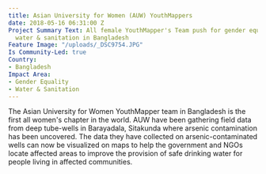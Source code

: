```yaml
---
title: Asian University for Women (AUW) YouthMappers
date: 2018-05-16 06:31:00 Z
Project Summary Text: All female YouthMapper's Team push for gender equality and improved
  water & sanitation in Bangladesh
Feature Image: "/uploads/_DSC9754.JPG"
Is Community-Led: true
Country:
- Bangladesh
Impact Area:
- Gender Equality
- Water & Sanitation
---
```


The Asian University for Women YouthMapper team in Bangladesh is the first all women's chapter in the world. AUW have been gathering field data from deep tube-wells in Barayadala, Sitakunda where arsenic contamination has been uncovered. The data they have collected on arsenic-contaminated wells can now be visualized on maps to help the government and NGOs locate affected areas to improve the provision of safe drinking water for people living in affected communities.